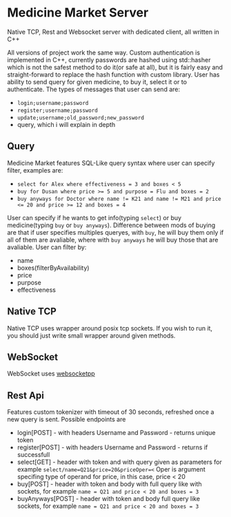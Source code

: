 # Medicine Market Server
Native TCP, Rest and Websocket server with dedicated client, all written in C++

All versions of project work the same way. 
Custom authentication is implemented in C++, currently passwords are hashed using std::hasher which is not the safest method to do it(or safe at all), but it is fairly easy and straight-forward to replace the hash function with custom library. 
User has ability to send query for given medicine, to buy it, select it or to authenticate. The types of messages that user can send are:

 - ``login;username;password``
 - ``register;username;password``
 - ``update;username;old_password;new_password``
 - query, which i will explain in depth
 
## Query

Medicine Market features SQL-Like query syntax where user can specify filter, examples are:

 - ``select for Alex where effectiveness = 3 and boxes < 5``
 - ``buy for Dusan where price >= 5 and purpose = Flu and boxes = 2``
 - ``buy anyways for Doctor where name != K21 and name != M21 and price <= 20 and price >= 12 and boxes = 4``
 
User can specify if he wants to get info(typing ``select``) or buy medicine(typing ``buy`` or ``buy anyways``). Difference between mods of buying are that if user specifies multiples queryes, with ``buy``, he will buy them only if all of them are avaliable, where with ``buy anyways`` he will buy those that are avaliable.
User can filter by:

 - name
 - boxes(filterByAvailability)
 - price
 - purpose
 - effectiveness

## Native TCP

Native TCP uses wrapper around posix tcp sockets. If you wish to run it, you should just write small wrapper around given methods.

## WebSocket

WebSocket uses [websocketpp](https://github.com/zaphoyd/websocketpp)

## Rest Api

Features custom tokenizer with timeout of 30 seconds, refreshed once a new query is sent.
Possible endpoints are
 - login[POST] - with headers Username and Password - returns unique token
 - register[POST] - with headers Username and Password - returns if successfull
 - select[GET] - header with token and with query given as parameters for example ``select/name=Q21&price=20&priceOper=<``
     Oper is argument specifing type of operand for price, in this case, price < 20
 - buy[POST] - header with token and body with full query like with sockets, for example ``name = Q21 and price < 20 and boxes = 3``
 - buyAnyways[POST] - header with token and body full query like sockets, for example ``name = Q21 and price < 20 and boxes = 3``
